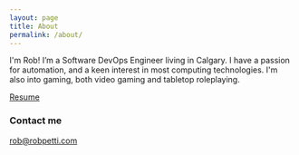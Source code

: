 ```yaml
---
layout: page
title: About
permalink: /about/
---
```


I'm Rob! I’m a Software DevOps Engineer living in Calgary. I have a passion for automation, and a keen interest in most computing technologies. I'm also into gaming, both video gaming and tabletop roleplaying.

[Resume](/resume.html)

### Contact me

[rob@robpetti.com](mailto:rob@robpetti.com)
